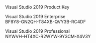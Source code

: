 Visual Studio 2019 Product Key <br>

Visual Studio 2019 Enterprise<br>
BF8Y8-GN2QH-T84XB-QVY3B-RC4DF<br>

Visual Studio 2019 Professional<br>
NYWVH-HT4XC-R2WYW-9Y3CM-X4V3Y<br>
